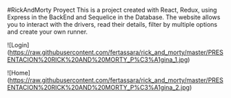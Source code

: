#RickAndMorty
Proyect This is a project created with React, Redux, using Express in the BackEnd and Sequelice in the Database. The website allows you to interact with the drivers, read their details, filter by multiple options and create your own runner.

![Login] (https://raw.githubusercontent.com/fertassara/rick_and_morty/master/PRESENTACION%20RICK%20AND%20MORTY_P%C3%A1gina_1.jpg)

![Home] (https://raw.githubusercontent.com/fertassara/rick_and_morty/master/PRESENTACION%20RICK%20AND%20MORTY_P%C3%A1gina_2.jpg)
